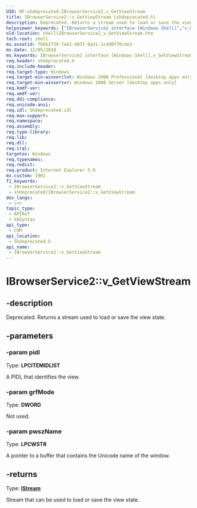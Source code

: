 ```yaml
---
UID: NF:shdeprecated.IBrowserService2.v_GetViewStream
title: IBrowserService2::v_GetViewStream (shdeprecated.h)
description: Deprecated. Returns a stream used to load or save the view state.
helpviewer_keywords: ["IBrowserService2 interface [Windows Shell]","v_GetViewStream method","IBrowserService2.v_GetViewStream","IBrowserService2::v_GetViewStream","shdeprecated/IBrowserService2::v_GetViewStream","shell.IBrowserService2_v_GetViewStream","v_GetViewStream","v_GetViewStream method [Windows Shell]","v_GetViewStream method [Windows Shell]","IBrowserService2 interface","zone_IBrowserService2_v_GetViewStream"]
old-location: shell\IBrowserService2_v_GetViewStream.htm
tech.root: shell
ms.assetid: fb6b2739-7eb1-4037-8a21-1c4d0f70cde3
ms.date: 12/05/2018
ms.keywords: IBrowserService2 interface [Windows Shell],v_GetViewStream method, IBrowserService2.v_GetViewStream, IBrowserService2::v_GetViewStream, shdeprecated/IBrowserService2::v_GetViewStream, shell.IBrowserService2_v_GetViewStream, v_GetViewStream, v_GetViewStream method [Windows Shell], v_GetViewStream method [Windows Shell],IBrowserService2 interface, zone_IBrowserService2_v_GetViewStream
req.header: shdeprecated.h
req.include-header: 
req.target-type: Windows
req.target-min-winverclnt: Windows 2000 Professional [desktop apps only]
req.target-min-winversvr: Windows 2000 Server [desktop apps only]
req.kmdf-ver: 
req.umdf-ver: 
req.ddi-compliance: 
req.unicode-ansi: 
req.idl: Shdeprecated.idl
req.max-support: 
req.namespace: 
req.assembly: 
req.type-library: 
req.lib: 
req.dll: 
req.irql: 
targetos: Windows
req.typenames: 
req.redist: 
req.product: Internet Explorer 5.0
ms.custom: 19H1
f1_keywords:
 - IBrowserService2::v_GetViewStream
 - shdeprecated/IBrowserService2::v_GetViewStream
dev_langs:
 - c++
topic_type:
 - APIRef
 - kbSyntax
api_type:
 - COM
api_location:
 - Shdeprecated.h
api_name:
 - IBrowserService2::v_GetViewStream
---
```


# IBrowserService2::v_GetViewStream


## -description

Deprecated. Returns a stream used to load or save the view state.

## -parameters

### -param pidl

Type: <b>LPCITEMIDLIST</b>

A PIDL that identifies the view.

### -param grfMode

Type: <b>DWORD</b>

Not used.

### -param pwszName

Type: <b>LPCWSTR</b>

A pointer to a buffer that contains the Unicode name of the window.

## -returns

Type: <b><a href="/windows/desktop/api/objidl/nn-objidl-istream">IStream</a></b>

Stream that can be used to load or save the view state.

